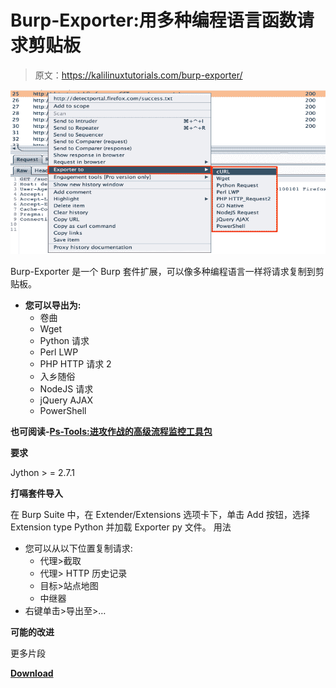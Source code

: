 # Burp-Exporter:用多种编程语言函数请求剪贴板

> 原文：<https://kalilinuxtutorials.com/burp-exporter/>

[![Burp-Exporter : Request To Clipboard With Multiple Programming Languages Functions](img/9b19b6cd3cd0de13f8cf3241b693dd85.png "Burp-Exporter : Request To Clipboard With Multiple Programming Languages Functions")](https://1.bp.blogspot.com/-tabF08A39VQ/XpsajESP7uI/AAAAAAAAF-I/Pq1iIs4tLest2IiTkrXdMehb0eoHbemIACLcBGAsYHQ/s1600/burp-exporter-1.png)

Burp-Exporter 是一个 Burp 套件扩展，可以像多种编程语言一样将请求复制到剪贴板。

*   **您可以导出为:**
    *   卷曲
    *   Wget
    *   Python 请求
    *   Perl LWP
    *   PHP HTTP 请求 2
    *   入乡随俗
    *   NodeJS 请求
    *   jQuery AJAX
    *   PowerShell

**也可阅读-[Ps-Tools:进攻作战的高级流程监控工具包](https://kalilinuxtutorials.com/ps-tools/)**

**要求**

Jython > = 2.7.1

**打嗝套件导入**

在 Burp Suite 中，在 Extender/Extensions 选项卡下，单击 Add 按钮，选择 Extension type Python 并加载 Exporter py 文件。
用法

*   您可以从以下位置复制请求:
    *   代理>截取
    *   代理> HTTP 历史记录
    *   目标>站点地图
    *   中继器
*   右键单击>导出至>…

**可能的改进**

更多片段

[**Download**](https://github.com/artssec/burp-exporter)